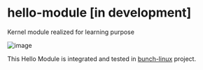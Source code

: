 # hello-module [in development]
Kernel module realized for learning purpose </br>

![image](https://user-images.githubusercontent.com/29144908/217928402-fc9dceea-3b22-4f61-9757-e45a731c94f1.png)

This Hello Module is integrated and tested in [bunch-linux](https://waelkarman.github.io/bunch-linux-manifests/) project.
